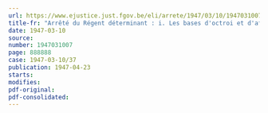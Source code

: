 ```yaml
---
url: https://www.ejustice.just.fgov.be/eli/arrete/1947/03/10/1947031007/justel
title-fr: "Arrêté du Régent déterminant : i. Les bases d'octroi et d'affectation des subventions ; ii. Les dispositions concernant les congés de maladie et la mise en disponibilité ; iii. Le barème des traitements et les modalités d'application ; iv. Les populations scolaires minima ; v. L'âge de recrutement (Abrogé par AR 24-02-1951, art. 90)"
date: 1947-03-10
source:
number: 1947031007
page: 888888
case: 1947-03-10/37
publication: 1947-04-23
starts:
modifies:
pdf-original:
pdf-consolidated:
---
```


